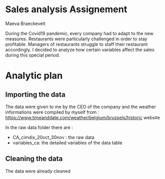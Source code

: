 # Sales analysis Assignement
Maeva Braeckevelt

During the Covid19 pandemic, every company had to adapt to the new measures. Restaurants were particularly
challenged in order to stay profitable. Managers of restaurants struggle to staff their restaurant
accordingly. I decided to analyze how certain variables affect the sales during this special period.

# Analytic plan #

## Importing the data

The data were given to me by the CEO of the company and the weather informations were compiled by myself from : https://www.timeanddate.com/weather/belgium/brussels/historic website 

In the raw data folder there are :
* CA_cimdix_20oct_30nov : the raw data 
* variables_ca: the detailed variables of the data table

## Cleaning the data
The data were already cleaned
